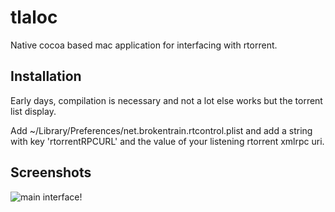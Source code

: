 # tlaloc

Native cocoa based mac application for interfacing with rtorrent.

## Installation

Early days, compilation is necessary and not a lot else works but the torrent
list display.

Add ~/Library/Preferences/net.brokentrain.rtcontrol.plist and add a string with
key 'rtorrentRPCURL' and the value of your listening rtorrent xmlrpc uri.

## Screenshots

![main interface!](http://github.com/gaving/tlaloc/tree/master/site/1.png?raw=true)


